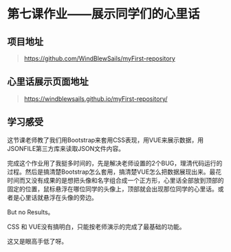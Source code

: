 # 第七课作业——展示同学们的心里话
## 项目地址
> https://github.com/WindBlewSails/myFirst-repository
## 心里话展示页面地址
> https://windblewsails.github.io/myFirst-repository/


## 学习感受
这节课老师教了我们用Bootstrap来套用CSS表现，用VUE来展示数据，用JSONFILE第三方库来读取JSON文件内容。

完成这个作业用了我挺多时间的，先是解决老师设置的2个BUG，理清代码运行的过程。然后是搞清楚Bootstrap怎么套用，搞清楚VUE怎么把数据展现出来。最花时间而又没有成果的是想把头像和名字组合成一个正方形，心里话全部放到顶部的固定的位置，鼠标悬浮在哪位同学的头像上，顶部就会出现那位同学的心里话。或者是心里话就悬浮在头像的旁边。  

But no Results。 

CSS 和 VUE没有搞明白，只能按老师演示的完成了最基础的功能。 

这又是眼高手低了呀。